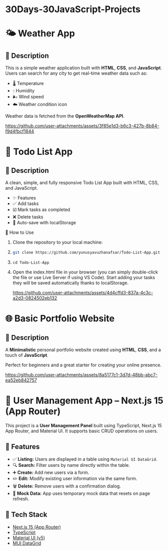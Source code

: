 # 30Days-30JavaScript-Projects
# 🌤️ Weather App
## 📌 Description

This is a simple weather application built with **HTML**, **CSS**, and **JavaScript**.  
Users can search for any city to get real-time weather data such as:

- 🌡️ Temperature  
- 💧 Humidity  
- 🌬️ Wind speed  
- ☁️ Weather condition icon

Weather data is fetched from the **OpenWeatherMap API**.

https://github.com/user-attachments/assets/3f85e1d3-b6c3-427b-8b84-f9d4fbcf1844

# 📝 Todo List App
## 📌 Description

A clean, simple, and fully responsive Todo List App built with HTML, CSS, and JavaScript.

- ✨ Features
- ✅ Add tasks
- ☑️ Mark tasks as completed
- ❌ Delete tasks
- 💾 Auto-save with localStorage 

🚀 How to Use
1.  Clone the repository to your local machine:
2. ```bash
   git clone https://github.com/yunusyavuzhanafsar/Todo-List-App.git
   ```
3. ```
   cd Todo-List-App
   ```
4. Open the index.html file in your browser (you can simply double-click the file or use Live Server if using VS Code). Start adding your tasks they will be saved automatically thanks to localStorage.

   

   https://github.com/user-attachments/assets/4d4cffd3-837a-4c3c-a2d3-0824502eb132
   
# 🌐 Basic Portfolio Website

## 📌 Description

A  **Minimalistic** personal portfolio website created using **HTML**, **CSS**, and a touch of **JavaScript**.

Perfect for beginners and a great starter for creating your online presence.

https://github.com/user-attachments/assets/8a5177c1-3d7d-48bb-abc7-ea52eb842757

# 👤 User Management App – Next.js 15 (App Router)

This project is a **User Management Panel** built using TypeScript, Next.js 15 App Router, and Material UI. It supports basic CRUD operations on users.

## 🚀 Features

- ✅ **Listing:** Users are displayed in a table using `Material UI DataGrid`.
- 🔍 **Search:** Filter users by name directly within the table.
- ➕ **Create:** Add new users via a form.
- ✏️ **Edit:** Modify existing user information via the same form.
- 🗑️ **Delete:** Remove users with a confirmation dialog.
- 💾 **Mock Data:** App uses temporary mock data that resets on page refresh.

## 🧰 Tech Stack

- [Next.js 15 (App Router)](https://nextjs.org/docs)
- [TypeScript](https://www.typescriptlang.org/)
- [Material UI (v5)](https://mui.com/)
- [MUI DataGrid](https://mui.com/x/react-data-grid/)














